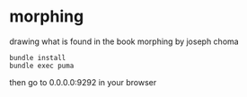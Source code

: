 # morphing

drawing what is found in the book morphing by joseph choma

```
bundle install
bundle exec puma
```

then go to 0.0.0.0:9292 in your browser

